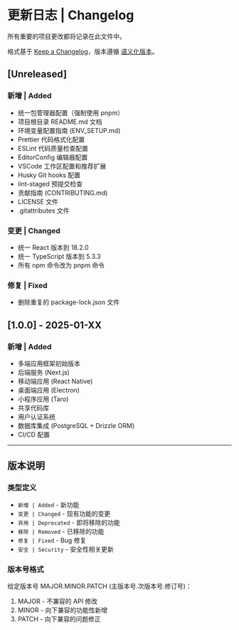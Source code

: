 # 更新日志 | Changelog

所有重要的项目更改都将记录在此文件中。

格式基于 [Keep a Changelog](https://keepachangelog.com/zh-CN/1.0.0/)，版本遵循
[语义化版本](https://semver.org/lang/zh-CN/)。

## [Unreleased]

### 新增 | Added

- 统一包管理器配置（强制使用 pnpm）
- 项目根目录 README.md 文档
- 环境变量配置指南 (ENV_SETUP.md)
- Prettier 代码格式化配置
- ESLint 代码质量检查配置
- EditorConfig 编辑器配置
- VSCode 工作区配置和推荐扩展
- Husky Git hooks 配置
- lint-staged 预提交检查
- 贡献指南 (CONTRIBUTING.md)
- LICENSE 文件
- .gitattributes 文件

### 变更 | Changed

- 统一 React 版本到 18.2.0
- 统一 TypeScript 版本到 5.3.3
- 所有 npm 命令改为 pnpm 命令

### 修复 | Fixed

- 删除重复的 package-lock.json 文件

## [1.0.0] - 2025-01-XX

### 新增 | Added

- 多端应用框架初始版本
- 后端服务 (Next.js)
- 移动端应用 (React Native)
- 桌面端应用 (Electron)
- 小程序应用 (Taro)
- 共享代码库
- 用户认证系统
- 数据库集成 (PostgreSQL + Drizzle ORM)
- CI/CD 配置

---

## 版本说明

### 类型定义

- `新增 | Added` - 新功能
- `变更 | Changed` - 现有功能的变更
- `弃用 | Deprecated` - 即将移除的功能
- `移除 | Removed` - 已移除的功能
- `修复 | Fixed` - Bug 修复
- `安全 | Security` - 安全性相关更新

### 版本号格式

给定版本号 MAJOR.MINOR.PATCH (主版本号.次版本号.修订号)：

1. MAJOR - 不兼容的 API 修改
2. MINOR - 向下兼容的功能性新增
3. PATCH - 向下兼容的问题修正
